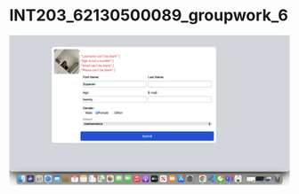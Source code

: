 # INT203_62130500089_groupwork_6
![images](https://github.com/fxxhhhhhhh/INT203_62130500089_groupwork_6/blob/main/62130500089_groupwork_6/preview.jpg)
